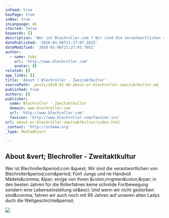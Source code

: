 ```yaml
---
inFeed: true
hasPage: true
inNav: true
inLanguage: de
starred: false
keywords: []
description: 'Wer ist Blechroller.com ? Wir sind die verantwortlichen von Blechroller.com. Fünf Jungs und ne Handvoll Mädels, ( einige von Ihnen :mrgreen:) in den besten Jahren für die Rollerfahren keine schnöde Fortbewegung sondern eine Lebenseinstellung ist! Und wenn wir nicht gestorben sind, fahren wir auch noch mit 99 Jahren auf unseren alten Ladys duch die Weltgeschichte.'
datePublished: '2016-01-06T21:27:07.162Z'
dateModified: '2016-01-06T21:27:03.705Z'
author:
  - name: tobi
    url: 'http://www.blechroller.com'
    avatar: {}
related: []
app_links: []
title: 'About | Blechroller - Zweitaktkultur'
sourcePath: _posts/2016-01-06-about-or-blechroller-zweitaktkultur.md
published: true
authors: []
publisher:
  name: Blechroller - Zweitaktkultur
  domain: www.blechroller.com
  url: 'http://www.blechroller.com'
  favicon: 'http://www.blechroller.com/favicon.ico'
url: about-or-blechroller-zweitaktkultur/index.html
_context: 'http://schema.org'
_type: MediaObject

---
```

<article style=""><h1>About &amp;vert; Blechroller - Zweitaktkultur</h1><p>Wer ist Blechroller&amp;period;com &amp;quest; Wir sind die verantwortlichen von Blechroller&amp;period;com&amp;period; Fünf Jungs und ne Handvoll Mädels&amp;comma; &amp;lpar; einige von Ihnen &amp;colon;mrgreen&amp;colon;&amp;rpar; in den besten Jahren für die Rollerfahren keine schnöde Fortbewegung sondern eine Lebenseinstellung ist&amp;excl; Und wenn wir nicht gestorben sind&amp;comma; fahren wir auch noch mit 99 Jahren auf unseren alten Ladys duch die Weltgeschichte&amp;period;</p><img src="http://www.blechroller.com/wp-content/uploads/schietwetter-banner.jpg" /></article>